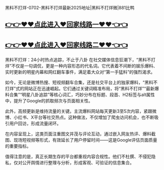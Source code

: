 黑料不打烊-0702-黑料不打烊最新2025地址|黑料不打烊微|881比鸭

## [👉👉♥♥点此进入♥回家线路一♥♥👈👈](https://unpkg.com/182-7run/index.html)
## [👉👉♥♥点此进入♥回家线路二♥♥👈👈](https://unpkg.com/182-6run/index.html)

黑料不打烊：24小时热点追踪，不止于八卦
在社交媒体信息狂潮下，“黑料不打烊”不仅是一句调侃，更是一种内容形态的代名词。它代表着不间断的娱乐爆料、实时更新的明星内幕和网红翻车事件，满足着大众对“第一手猛料”的强烈渴求。

如今，无论是微博热搜、短视频翻车合集，还是社交平台上的独家爆料，“黑料不打烊”式的网站正在迅速崛起。它们通过关键词精准布局，将“黑料不打烊”“最新爆料合集”“明星八卦追踪”等核心词汇，巧妙分布在标题、段首、H2标签与alt属性中，提升了Google的抓取频次与页面相关性。

此外，高频更新是维持流量的关键。主流爆料网站每天更新3至5次内容，紧跟微博、小红书、X平台等社交热点。这种做法，不仅增加了爬虫访问机会，也不断吸引用户回访，形成流量闭环。

在内容呈现上，这类页面注重图文并茂与评论互动，通过嵌入网友热评、爆料截图、现场短视频等形式，有效延长了用户停留时间——这是Google评估页面质量的重要指标。

值得注意的是，真正长期生存的平台都重视内容合规性。他们不杜撰、不侵犯隐私，仅对公开舆情进行整理与分析，形成客观、可验证的信息集合。
